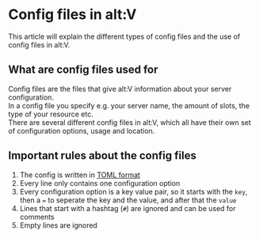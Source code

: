 # Config files in alt:V

This article will explain the different types of config files and the use of config files in alt:V.

## What are config files used for

Config files are the files that give alt:V information about your server configuration.<br>
In a config file you specify e.g. your server name, the amount of slots, the type of your resource etc.<br>
There are several different config files in alt:V, which all have their own set of configuration options, usage and location.

## Important rules about the config files

1. The config is written in [TOML format](https://toml.io/en/)
2. Every line only contains one configuration option
3. Every configuration option is a key value pair, so it starts with the `key`, then a `=` to seperate the key and the value, and after that the `value`
4. Lines that start with a hashtag (`#`) are ignored and can be used for comments
5. Empty lines are ignored
